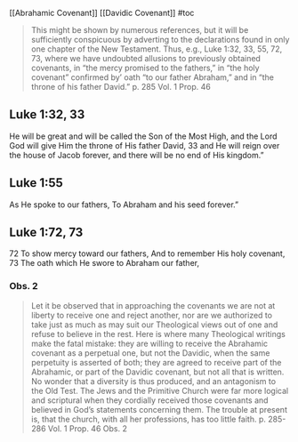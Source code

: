 
[[Abrahamic Covenant]]
[[Davidic Covenant]]
#toc

>This might be shown by numerous references, but it will be sufficiently conspicuous by adverting to the declarations found in only one chapter of the New Testament. Thus, e.g., Luke 1:32, 33, 55, 72, 73, where we have undoubted allusions to previously obtained covenants, in “the mercy promised to the fathers,” in “the holy covenant” confirmed by’ oath “to our father Abraham,” and in “the throne of his father David.”
>p. 285 Vol. 1 Prop. 46

## Luke 1:32, 33
He will be great and will be called the Son of the Most High, and the Lord God will give Him the throne of His father David, 33 and He will reign over the house of Jacob forever, and there will be no end of His kingdom.”

## Luke 1:55
As He spoke to our fathers,
To Abraham and his seed forever.”

## Luke 1:72, 73
72 To show mercy toward our fathers,
And to remember His holy covenant,
73 The oath which He swore to Abraham our father,

### Obs. 2

>Let it be observed that in approaching the covenants we are not at liberty to receive one and reject another, nor are we authorized to take just as much as may suit our Theological views out of one and refuse to believe in the rest. Here is where many Theological writings make the fatal mistake: they are willing to receive the Abrahamic covenant as a perpetual one, but not the Davidic, when the same perpetuity is asserted of both; they are agreed to receive part of the Abrahamic, or part of the Davidic covenant, but not all that is written. No wonder that a diversity is thus produced, and an antagonism to the Old Test. The Jews and the Primitive Church were far more logical and scriptural when they cordially received those covenants and believed in God’s statements concerning them. The trouble at present is, that the church, with all her professions, has too little faith.
>p. 285-286 Vol. 1 Prop. 46 Obs. 2

